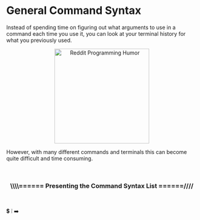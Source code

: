 # General Command Syntax

Instead of spending time on figuring out what arguments to use in a command each time you use it, you can look at your terminal history for what you previously used. 

<p align="center"><img alt="Reddit Programming Humor" src="https://i.redd.it/r6dfmrd3rh711.png" width="250" /></p>

However, with many different commands and terminals this can become quite difficult and time consuming. 

</br>

<h3><p align="center">\\\\====== Presenting the Command Syntax List ======////</p></h3>

</br>

💲 ❕ ➡️

